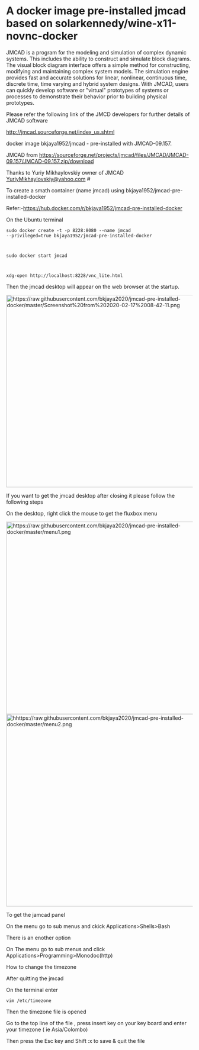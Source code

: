 # A docker image pre-installed jmcad based on solarkennedy/wine-x11-novnc-docker
JMCAD is a program for the modeling and simulation of complex dynamic systems. This includes the ability to construct and simulate block diagrams. The visual block diagram interface offers a simple method for constructing, modifying and maintaining complex system models. The simulation engine provides fast and accurate solutions for linear, nonlinear, continuous time, discrete time, time varying and hybrid system designs. With JMCAD, users can quickly develop software or "virtual" prototypes of systems or processes to demonstrate their behavior prior to building physical prototypes. 

Please refer the following link of the JMCD developers for further details of JMCAD software

http://jmcad.sourceforge.net/index_us.shtml

docker image  bkjaya1952/jmcad - pre-installed with JMCAD-09.157.                                    

JMCAD from https://sourceforge.net/projects/jmcad/files/JMCAD/JMCAD-09.157/JMCAD-09.157.zip/download                                                     

Thanks to Yuriy Mikhaylovskiy owner of JMCAD    YuriyMikhaylovskiy@yahoo.com                         #    

To create a smath container (name jmcad) using bkjaya1952/jmcad-pre-installed-docker

Refer:-https://hub.docker.com/r/bkjaya1952/jmcad-pre-installed-docker

On the Ubuntu terminal

<code>sudo docker create -t -p 8228:8080 --name jmcad --privileged=true bkjaya1952/jmcad-pre-installed-docker

sudo docker start jmcad

xdg-open http://localhost:8228/vnc_lite.html</code>

Then the jmcad desktop will appear on the web browser at the startup.

<img src="https://raw.githubusercontent.com/bkjaya2020/jmcad-pre-installed-docker/master/Screenshot%20from%202020-02-17%2008-42-11.png" alt="https://raw.githubusercontent.com/bkjaya2020/jmcad-pre-installed-docker/master/Screenshot%20from%202020-02-17%2008-42-11.png" class="shrinkToFit" width="625" height="520">


If you want to get the jmcad desktop after closing it please follow the following steps

On the desktop, right click the mouse to get the fluxbox menu


<img src="https://raw.githubusercontent.com/bkjaya2020/jmcad-pre-installed-docker/master/menu1.png" alt="https://raw.githubusercontent.com/bkjaya2020/jmcad-pre-installed-docker/master/menu1.png" class="shrinkToFit" width="625" height="520">


<img src="https://raw.githubusercontent.com/bkjaya2020/jmcad-pre-installed-docker/master/menu2.png" alt="hhttps://raw.githubusercontent.com/bkjaya2020/jmcad-pre-installed-docker/master/menu2.png" class="shrinkToFit" width="625" height="520">



To get the jamcad panel

On the menu go to sub menus and ckick Applications>Shells>Bash

There is an enother option

On The menu go to sub menus and click Applications>Programming>Monodoc(http)

How to change the timezone

After quitting the jmcad

On the terminal enter

<code>vim /etc/timezone</code>

Then the timezone file is opened

Go to the top line of the file , press insert key on your key board and enter your timezone ( ie Asia/Colombo)

Then press the Esc key and Shift :x to save & quit the file
